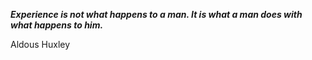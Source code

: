 _**Experience is not what happens to a man. It is what a man does with what happens to him.**_

Aldous Huxley